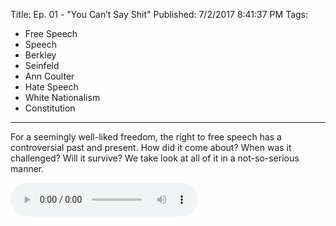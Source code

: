 Title: Ep. 01 - "You Can’t Say Shit"
Published: 7/2/2017 8:41:37 PM
Tags:
- Free Speech
- Speech
- Berkley
- Seinfeld
- Ann Coulter
- Hate Speech
- White Nationalism
- Constitution
---
For a seemingly well-liked freedom, the right to free speech has a controversial past and present. How did it come about? When was it challenged? Will it survive? We take look at all of it in a not-so-serious manner.

<audio controls>
    <source src="../assets/audio/FactsAreOptional_1 _You Can't Say Shit Mixdown 1.mp3" type="audio/mpeg">
    Your browser does not support the audio element.
</audio>